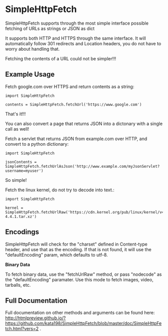 # SimpleHttpFetch

SimpleHttpFetch supports through the most simple interface possible fetching of URLs as strings or JSON as dict

It supports both HTTP and HTTPS through the same interface.
It will automatically follow 301 redirects and Location headers, you do not have to worry about handling that.

Fetching the contents of a URL could not be simpler!!!


Example Usage
-------------

Fetch google.com over HTTPS and return contents as a string:

	import SimpleHttpFetch

	contents = SimpleHttpFetch.fetchUrl('https://www.google.com')


That's it!!!


You can also convert a page that returns JSON into a dictonary with a single call as well!


Fetch a servlet that returns JSON from example.com over HTTP, and convert to a python dictionary:

	import SimpleHttpFetch

	jsonContents = SimpleHttpFetch.fetchUrlAsJson('http://www.example.com/myJsonServlet?username=myuser')


So simple!


Fetch the linux kernel, do not try to decode into text.:

	import SimpleHttpFetch

	kernel = SimpleHttpFetch.fetchUrlRaw('https://cdn.kernel.org/pub/linux/kernel/v4.x/linux-4.4.1.tar.xz')


Encodings
---------

SimpleHttpFetch will check for the "charset" defined in Content-type header, and use that as the encoding. If that is not found, it will use the "defaultEncoding" param, which defaults to utf-8. 


**Binary Data**

To fetch binary data, use the "fetchUrlRaw" method, or pass "nodecode" as the "defaultEncoding" paramater. Use this mode to fetch images, video, tarballs, etc.


Full Documentation
------------------

Full documentation on other methods and arguments can be found here:  http://htmlpreview.github.io/?https://github.com/kata198/SimpleHttpFetch/blob/master/doc/SimpleHttpFetch.html?vers=2 .
